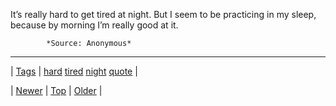 <!--
title: It&rsquo;s really hard to get tired at night. But I seem to be practicing in my sleep, because by morning I&rsquo;m really good at it.
date: 2020-06-28T15:27:00.368Z
tags: hard, tired, night, quote
-->




It&rsquo;s really hard to get tired at night. But I seem to be practicing in my sleep, because by morning I&rsquo;m really good at it.

            *Source: Anonymous*

<!--BOTTOM-POST-NAVIGATION-->
---

| [Tags](tags.md) | [hard](tag-hard.md) [tired](tag-tired.md) [night](tag-night.md) [quote](tag-quote.md) |

| [Newer](94794859915.md) | [Top](index.md) | [Older](94799986202.md) |